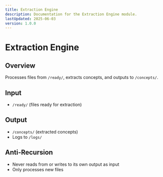 ```yaml
---
title: Extraction Engine
description: Documentation for the Extraction Engine module.
lastUpdated: 2025-06-03
version: 1.0.0
---
```


# Extraction Engine

## Overview
Processes files from `/ready/`, extracts concepts, and outputs to `/concepts/`.

## Input
- `/ready/` (files ready for extraction)

## Output
- `/concepts/` (extracted concepts)
- Logs to `/logs/`

## Anti-Recursion
- Never reads from or writes to its own output as input
- Only processes new files 